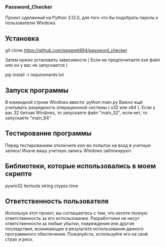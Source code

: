 ### Password_Checker

Проект сделанный на Python 3.12.0, для того что бы подобрать пароль к пользователю Windows

## Установка

git clone https://github.com/separeit894/password_checker

Затем нужно установить зависимости ( Если не предпочитаете exe файл или он у вас не запускается )

pip install -r requirements.txt

## Запуск программы

В командной строке Windows ввести: python main.py
Важно ещё учитывать разрядность операционной системы ( x32 или x64 ). Если у вас 32 битная Windows, то запускаете файл "main_32", если нет, то запускаете "main_64"

## Тестирование программы

Перед тестированием отключите кол-во попыток на вход в учетную запись! Иначе вашу учетную запись Windows заблокируют.

## Библиотеки, которые использовались в моем скрипте
pywin32
itertools
string
ctypes
time

## Ответственность пользователя

Используя этот проект, вы соглашаетесь с тем, что несете полную ответственность за его использование. Разработчики не несут ответственности за любые убытки, повреждения или другие последствия, возникающие в результате использования данного программного обеспечения. Пожалуйста, используйте его на свой страх и риск.


